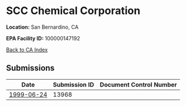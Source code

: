 # SCC Chemical Corporation

**Location:** San Bernardino, CA

**EPA Facility ID:** 100000147192

[Back to CA Index](../../index.md)

## Submissions

| Date | Submission ID | Document Control Number |
|------|--------------|-------------------------|
| [1999-06-24](submissions/13968.md) | 13968 |  |
